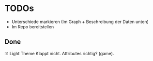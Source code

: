 # TODOs

- Unterschiede markieren (Im Graph + Beschreibung der Daten unten)
- Im Repo bereitstellen

## Done
☑ Light Theme
Klappt nicht. Attributes richtig? (game).
